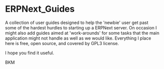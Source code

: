 # ERPNext_Guides
A collection of user guides designed to help the 'newbie' user get past some of the hardest hurdles to starting up a ERPNext server. On occasion I might also add guides aimed at 'work-arounds' for some tasks that the main application might not handle as well as we would like. Everything I place here is free, open source, and covered by GPL3 license. 

I hope you find it useful.

BKM
